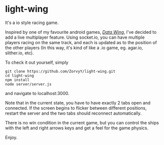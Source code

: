 # light-wing
It's a io style racing game.

Inspired by one of my favourite android games, [_Data Wing_](https://play.google.com/store/apps/details?id=com.DanVogt.DATAWING&hl=en_CA), I've decided to add a live multiplayer feature. Using socket.io, you can have multiple players racing on the same track, and each is updated as to the position of the other players (In this way, it's kind of like a .io game, eg. agar.io, slither.io, etc). 

To check it out yourself, simply

~~~~
git clone https://github.com/ZorvyY/light-wing.git
cd light-wing
npm install
node server/server.js
~~~~
and navigate to localhost:3000.

Note that in the current state, you have to have exactly 2 tabs open and connected. If the screen begins to flicker between different positions, restart the server and the two tabs should reconnect automatically.

There is no win condition in the current game, but you can control the ships with the left and right arrows keys and get a feel for the game physics.

Enjoy.
